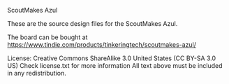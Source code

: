 ScoutMakes Azul

These are the source design files for the ScoutMakes Azul.

The board can be bought at https://www.tindie.com/products/tinkeringtech/scoutmakes-azul/

License: Creative Commons ShareAlike 3.0 United States (CC BY-SA 3.0 US)
Check license.txt for more information All text above must be included in any redistribution.
